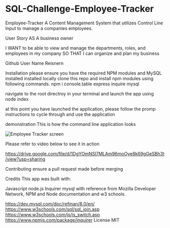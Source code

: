 # SQL-Challenge-Employee-Tracker
Employee-Tracker
A Content Management System that utilizes Control Line Input to manage a companies employees.

User Story
AS A business owner

I WANT to be able to view and manage the departments, roles, and employees in my company SO THAT I can organize and plan my business

Github User Name
Reisnern

Installation
please ensure you have the required NPM modules and MySQL installed installed locally clone this repo and install npm modules using following commands. npm i console.table express inquire mysql

navigate to the root directroy in your terminal and launch the app using node index

at this point you have launched the application, please follow the promp instructions to cycle through and use the application

demonstration
This is how the command line application looks

![Employee Tracker screen](https://user-images.githubusercontent.com/77903140/120899439-6493cf80-c5f5-11eb-9cee-5e09b3e611a2.png)


Please refer to video below to see it in action

https://drive.google.com/file/d/1DgYOmNSl7MLAm96moOye8k69gGeSBh3t/view?usp=sharing

Contributing
ensure a pull request made before merging

Credits
This app was built with:

Javascript
node.js
Inquirer
mysql
with reference from Mozilla Developer Network, NPM and Node documentation and w3 schools.

https://dev.mysql.com/doc/refman/8.0/en/
https://www.w3schools.com/sql/sql_join.asp
https://www.w3schools.com/js/js_switch.asp
https://www.npmjs.com/package/inquirer
License
MIT
